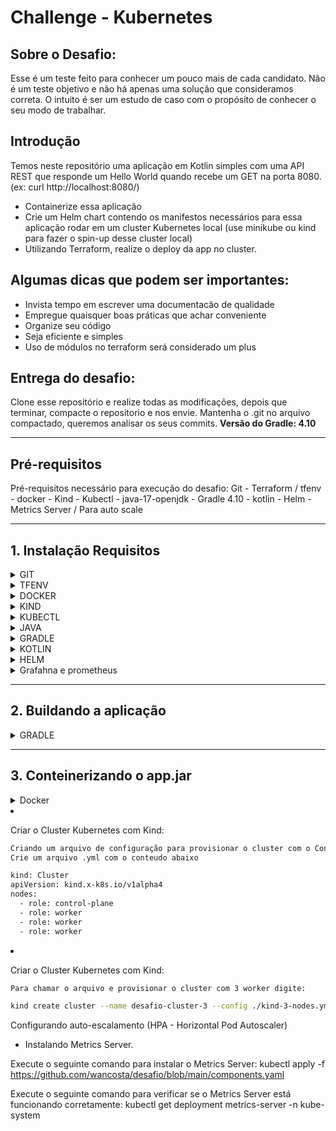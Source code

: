 # Challenge - Kubernetes

## Sobre o Desafio: 

Esse é um teste feito para conhecer um pouco mais de cada candidato. 
Não é um teste objetivo e não há apenas uma solução que consideramos correta. 
O intuito é ser um estudo de caso com o propósito de conhecer o seu modo de trabalhar.

## Introdução

Temos neste repositório uma aplicação em Kotlin simples com uma API REST que responde um Hello World quando recebe um GET na porta 8080. (ex: curl http://localhost:8080/)

* Containerize essa aplicação
* Crie um Helm chart contendo os manifestos necessários para essa aplicação rodar em um cluster Kubernetes local (use minikube ou kind para fazer o spin-up desse cluster local)
* Utilizando Terraform, realize o deploy da app no cluster.

## Algumas dicas que podem ser importantes:

* Invista tempo em escrever uma documentacão de qualidade
* Empregue quaisquer boas práticas que achar conveniente 
* Organize seu código
* Seja eficiente e simples
* Uso de módulos no terraform será considerado um plus

## Entrega do desafio:

Clone esse repositório e realize todas as modificações, depois que terminar, compacte o repositorio e nos envie. 
Mantenha o .git no arquivo compactado, queremos analisar os seus commits.
**Versão do Gradle: 4.10**

---

## **Pré-requisitos**

Pré-requisitos necessário para execução do desafio:
 Git - Terraform / tfenv - docker - Kind - Kubectl - java-17-openjdk - Gradle 4.10 - kotlin - Helm -  Metrics Server / Para auto scale

---

## **1. Instalação Requisitos**
<details>
<summary>GIT</summary>

1. Comando para instalação:
   ```bash
   sudo dnf install git -y
   ```
2. Validação:
   ```bash
   git --version
   ```
</details>
<details>
<summary>TFENV</summary>

1. Comando para instalação:
   ```bash
   Baixando o Tfenv:
   git clone https://github.com/tfutils/tfenv.git ~/.tfenv
   ```
2. Configuramdp:
   ```bash
   Adicionando a variavel de ambiente no bash_profile para poder chamar de qualquer diretório:
   echo 'export PATH="$HOME/.tfenv/bin:$PATH"' >> ~/.bash_profile
   ```
3. Auternativa para configurar:
   ```bash
   Auternativa ao bash profile:
   sudo ln -s ~/.tfenv/bin/* /usr/local/bin
   ```
4. Comando para instalação:
   ```bash
   tfenv -v
   ```
</details>
<details>
<summary>DOCKER</summary>

1. Adicione o repositório do Docker:
   ```bash
   sudo dnf config-manager --add-repo https://download.docker.com/linux/centos/docker-ce.repo
   ```
2. Com o repositório adicionado, instale o Docker, que é composto de três pacotes::
   ```bash
   sudo dnf install docker-ce docker-ce-cli containerd.io -y 
   ```
3. Após a conclusão da instalação, inicie o daemon do Docker e coloque na inicilização automatica::
   ```bash
   sudo systemctl start docker
   sudo systemctl enable docker
   sudo systemctl status docker
   ```
4. Executando o comando Docker sem Sudo (opcional):
   ```bash 
   Executando o comando Docker sem Sudo (opcional)
   Se você quiser evitar digitar sudo sempre que executar o comando docker, adicione seu nome de usuário ao grupo docker:
   sudo usermod -aG docker $(whoami)

   Se você precisar adicionar um usuário ao dockergrupo no qual não está logado, declare esse nome de usuário explicitamente usando:
   sudo usermod -aG docker nome_de_usuário_aqui
   ```
5. Ativando usuario sem root:
   ```bash
   OBS: Após a ação acime e necessario reiniciar o terminal.
   ```
</details>
<details>
<summary>KIND</summary>

1. Baixando o kind:
   ```bash
   [ $(uname -m) = x86_64 ] && curl -Lo ./kind https://kind.sigs.k8s.io/dl/v0.27.0/kind-linux-amd64
   ```
2. Transformando o binario em executavel:
   ```bash
   chmod +x ./kind
   ```
3. Configurando o kind para responder com o usuário em quaquer diretório:
   ```bash
   sudo mv ./kind /usr/local/bin/kind 
   ou
   sudo ln -s ~/kind /usr/local/bin/kind
   ```
4. Para validar e verificar a versão:
   ```bash
   kind --versiono
   ```
</details>
<details>
<summary>KUBECTL</summary>

1. Baixando o kubectl:
   ```bash
   curl -LO "https://dl.k8s.io/release/$(curl -L -s https://dl.k8s.io/release/stable.txt)/bin/linux/amd64/kubectl"
   ```
2. Transformando o binario em executavel:
   ```bash
   chmod +x kubectl
   ```
3. Configurando o kubectl para responder com o usuário em quaquer diretório:
   ```bash
   sudo mv ./kubectl /usr/local/bin/kubectl
   ou
   sudo ln -s ~/kubectl /usr/local/bin/kubectl
   ```
4. Para validar e verificar a versão:
   ```bash
   kubectl version --output=yaml
   ```
</details>
<details>
<summary>JAVA</summary>

1. Para instalar o JDK , execute o seguinte comando:
   ```bash
   sudo apt-get install openjdk-17-jdk
   ```
2. Para verificar a instalação, execute o seguinte comando:
   ```bash
   java -version
   ```
3. Configurando o kubectl para responder com o usuário em quaquer diretório:
   ```bash
   sudo mv ./kubectl /usr/local/bin/kubectl
   ou
   sudo ln -s ~/kubectl /usr/local/bin/kubectl
   ```
4. Para validar e verificar a versão:
   ```bash
   kubectl version --output=yaml
   ```
</details>
<details>
<summary>GRADLE</summary>

1. Instalar o Gradle usando SDKMAN! (Recomendado):
   ```bash
   Instalar o SDKMAN!
   curl -s "https://get.sdkman.io" | bash
   ```
2. Após a instalação, execute o seguinte comando para carregar o SDKMAN! no seu shell:
   ```bash
   source "$HOME/.sdkman/bin/sdkman-init.sh"
   ```
3. Agora, instale o Gradle usando o SDKMAN!:
   ```bash
   sdk install gradle 4.10
   OBS: Versão 4.10 foi feito download do site "https://gradle.org/next-steps/?version=4.10&format=all"
   ```
4. Para validar e verificar a versão:
   ```bash
   gradle --version
   ```
</details>
<details>
<summary>KOTLIN</summary>

1. Instalar o Kotlin usando SDKMAN! (Recomendado):
   ```bash
   sdk install kotlin 1.9.10
   ```
2. Após a instalação, execute o seguinte comando para validar a versão:
   ```bash
   kotlin -version
   ```
</details>
<details>
<summary>HELM</summary>

1. Abaixo, segue comando para download do Helm:
   ```bash
   curl -fsSL https://get.helm.sh/helm-v3.16.1-linux-amd64.tar.gz -o helm-linux-amd64.tar.gz
   ```
   2. Extraido pacote
   ```bash
   tar -zxvf helm-linux-amd64.tar.gz
   ```
   3 Movendo par o /usr/local/bin/ para chamar o binario de qualque lugar no servidor.
   ```bash
   sudo mv linux-amd64/helm /usr/local/bin/helm
   ```
   4. Validando a instalação e versão:
   ```bash
   helm version
   ```
</details>
<details>
<summary>Grafahna e prometheus</summary>

1. OBS:
   ```bash
   Ambos serão instalados via receita terraform.
   ```
</details>

---

## **2. Buildando a aplicação**
<details>
<summary>GRADLE</summary>

1. Com o Gradle 4.10 instalado execute:
   ```bash
   Gradle inite - Ira verificar os pacotes e baixar os pendentes.
   Gradle build java application --continue  - Ira buikdar a app dando alguns bypass
   OBS: Provavelmnte será necessarios alguns troubleshooting
   ```
2. Validação:
   ```bash
   Ao concluir acesse o diretório /app/build/libs
   Valide que o arquivo app.jar foi criado.
   ```
</details>

---

## **3. Conteinerizando o app.jar**
<details>
<summary>Docker</summary>

1. Crie o Dockerfile com o cnteúdo abaixo:
   ```bash
   # Use uma imagem base com OpenJDK
   FROM openjdk:17-jdk-slim as build

   # Defina o diretório de trabalho dentro do container
   WORKDIR /app

   # Copie o arquivo JAR para dentro do container
   COPY target/app.jar /app/app.jar

   # Exponha a porta 8080 para o acesso externo
   EXPOSE 8080

   # Comando para rodar a aplicação
   ENTRYPOINT ["java", "-jar", "/app/app.jar"]
   ```
2. Construção da Imagem Docker: 
   ```bash
      No mesmo diretório que se encontra o dockerfile execute:
      docker build -t desafio-app .

      O Comando acima ira executar o dockerfile, e eas ações cotidas nele:
      Fazer o download da imagem: openjdk:17-jdk-slim
      Definir o /app como local de trabalho
      Ira copiar o arquivo que foi buildado "app.jar" para a pasta /app na imagem
      Espoem a porta que a aplicação será executada.
      E executa a app no container.
   ```

3. Testando a imagem: 
   ```bash
   Podemos testar a aplicação localmente executando o seguinte comando:
   docker run -p 8080:8080 desafio-app

   Agora bastar acessar no navegador: http://localhost:8080
   ou no terminal
   curl http://localhost:8080

   Em abos o retorno será o mesmo: Hello Word
   ```
   </details>




   
1. Criar o Cluster Kubernetes com Kind: 
   ```bash
   Criando um arquivo de configuração para provisionar o cluster com o Control-plane e 3 workers.
   Crie um arquivo .yml com o conteudo abaixo

   kind: Cluster
   apiVersion: kind.x-k8s.io/v1alpha4
   nodes:
     - role: control-plane
     - role: worker
     - role: worker
     - role: worker
   ```
2. Criar o Cluster Kubernetes com Kind: 
   ```bash
   Para chamar o arquivo e provisionar o cluster com 3 worker digite:

   kind create cluster --name desafio-cluster-3 --config ./kind-3-nodes.yml
   ```
</details>


Configurando auto-escalamento (HPA - Horizontal Pod Autoscaler)
* Instalando Metrics Server.

Execute o seguinte comando para instalar o Metrics Server:
kubectl apply -f https://github.com/wancosta/desafio/blob/main/components.yaml

Execute o seguinte comando para verificar se o Metrics Server está funcionando corretamente:
kubectl get deployment metrics-server -n kube-system





